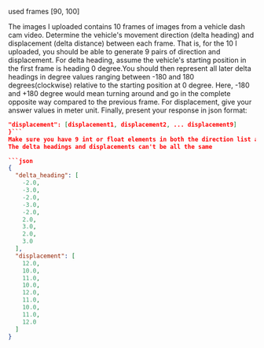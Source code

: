 
used frames [90, 100]

The images I uploaded contains 10 frames of images from a vehicle dash cam video. 
Determine the vehicle's movement direction (delta heading) and displacement (delta distance) between each frame. That is, for the 10 I uploaded, you should be able to generate 9 pairs of direction and displacement.
For delta heading, assume the vehicle's starting position in the first frame is heading 0 degree.You should then represent all later delta headings in degree values ranging between -180 and 180 degrees(clockwise) relative to the starting position at 0 degree.
Here, -180 and +180 degree would mean turning around and go in the complete opposite way compared to the previous frame.
For displacement, give your answer values in meter unit.
Finally, present your response in json format:
```json {"delta_heading": [degree1, degree2, ... degree9],
"displacement": [displacement1, displacement2, ... displacement9]
}```
Make sure you have 9 int or float elements in both the direction list and displacement list.
The delta headings and displacements can't be all the same

```json
{
  "delta_heading": [
    -2.0,
    -3.0,
    -2.0,
    -3.0,
    -2.0,
    2.0,
    3.0,
    2.0,
    3.0
  ],
  "displacement": [
    12.0,
    10.0,
    11.0,
    10.0,
    12.0,
    11.0,
    10.0,
    11.0,
    12.0
  ]
}
```